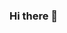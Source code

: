 ### Hi there 👋

<!--
**vivia25/vivia25** is a ✨ _special_ ✨ repository because its `README.md` (this file) appears on your GitHub profile.

I'm Vivian. I am currently a sophomore studying computer science at Stevens Institute  of Technology. I enjoy creating things such as painting or knitting in my free time. Programming has allowed me to use my creative side to build different applications

LinkedIn: https://www.linkedin.com/in/vyam/

Email:vyam@stevens.edu


